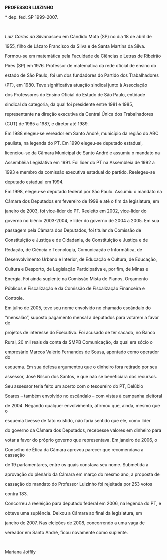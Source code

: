 **PROFESSOR LUIZINHO**



\* dep. fed. SP 1999-2007.



 



*Luiz Carlos da Silva*nasceu em Cândido Mota (SP) no dia 18 de abril de

1955, filho de Lázaro Francisco da Silva e de Santa Martins da Silva.



Formou-se em matemática pela Faculdade de Ciências e Letras de Ribeirão

Pires (SP) em 1976. Professor de matemática da rede oficial de ensino do

estado de São Paulo, foi um dos fundadores do Partido dos Trabalhadores

(PT), em 1980. Teve significativa atuação sindical junto à Associação

dos Professores do Ensino Oficial do Estado de São Paulo, entidade

sindical da categoria, da qual foi presidente entre 1981 e 1985,

representante na direção executiva da Central Única dos Trabalhadores

(CUT) de 1985 a 1987, e diretor até 1989. 



Em 1988 elegeu-se vereador em Santo André, município da região do ABC

paulista, na legenda do PT. Em 1990 elegeu-se deputado estadual,

licenciou-se da Câmara Municipal de Santo André e assumiu o mandato na

Assembléia Legislativa em 1991. Foi líder do PT na Assembleia de 1992 a

1993 e membro da comissão executiva estadual do partido. Reelegeu-se

deputado estadual em 1994.



Em 1998, elegeu-se deputado federal por São Paulo. Assumiu o mandato na

Câmara dos Deputados em fevereiro de 1999 e até o fim da legislatura, em

janeiro de 2003, foi vice-líder do PT. Reeleito em 2002, vice-líder do

governo no biênio 2003-2004, e líder do governo de 2004 a 2005. Em sua

passagem pela Câmara dos Deputados, foi titular da Comissão de

Constituição e Justiça e de Cidadania, de Constituição e Justiça e de

Redação, de Ciência e Tecnologia, Comunicação e Informática, de

Desenvolvimento Urbano e Interior, de Educação e Cultura, de Educação,

Cultura e Desporto, de Legislação Participativa e, por fim, de Minas e

Energia. Foi ainda suplente na Comissão Mista de Planos, Orçamento

Públicos e Fiscalização e da Comissão de Fiscalização Financeira e

Controle.



Em julho de 2005, teve seu nome envolvido no chamado escândalo do

“mensalão”, suposto pagamento mensal a deputados para votarem a favor de

projetos de interesse do Executivo. Foi acusado de ter sacado, no Banco

Rural, 20 mil reais da conta da SMPB Comunicação, da qual era sócio o

empresário Marcos Valério Fernandes de Sousa, apontado como operador do

esquema. Em sua defesa argumentou que o dinheiro fora retirado por seu

assessor, José Nilson dos Santos, e que não se beneficiara dos recursos.

Seu assessor teria feito um acerto com o tesoureiro do PT, Delúbio

Soares – também envolvido no escândalo – com vistas à campanha eleitoral

de 2004. Negando qualquer envolvimento, afirmou que, ainda, mesmo que o

esquema tivesse de fato existido, não faria sentido que ele, como líder

do governo da Câmara dos Deputados, recebesse valores em dinheiro para

votar a favor do próprio governo que representava. Em janeiro de 2006, o

Conselho de Ética da Câmara aprovou parecer que recomendava a cassação

de 19 parlamentares, entre os quais constava seu nome. Submetida à

aprovação do plenário da Câmara em março do mesmo ano, a proposta de

cassação do mandato do Professor Luizinho foi rejeitada por 253 votos

contra 183.



Concorreu à reeleição para deputado federal em 2006, na legenda do PT, e

obteve uma suplência. Deixou a Câmara ao final da legislatura, em

janeiro de 2007. Nas eleições de 2008, concorrendo a uma vaga de

vereador em Santo André, ficou novamente como suplente.



 



Mariana Joffily



 



